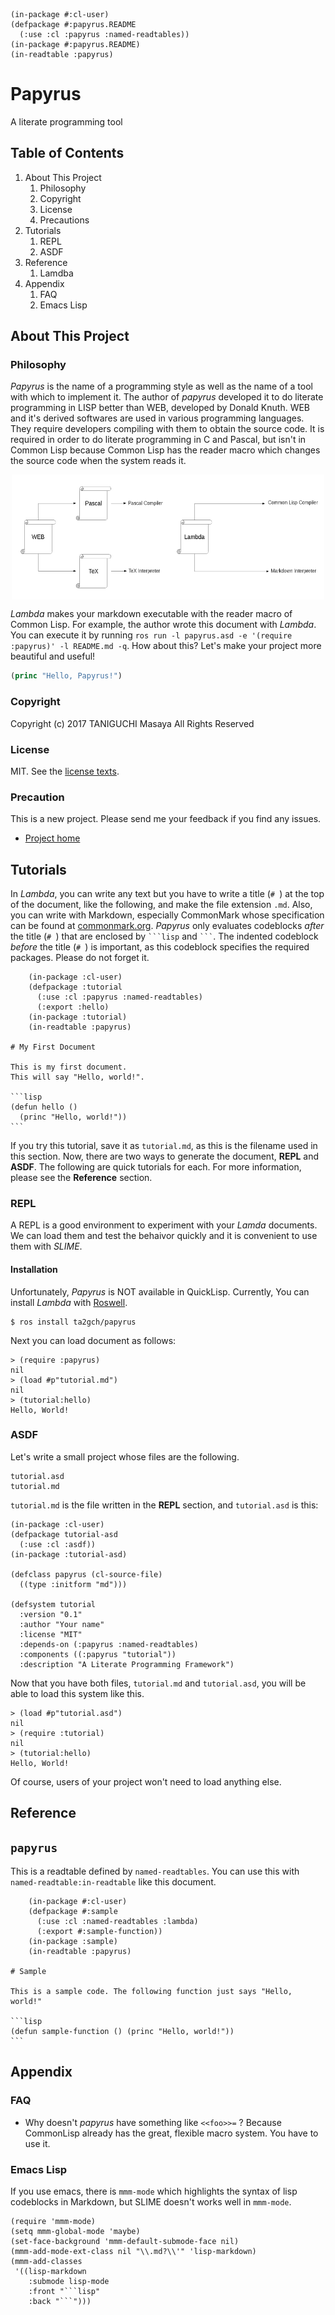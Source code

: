 
    (in-package #:cl-user)
    (defpackage #:papyrus.README
      (:use :cl :papyrus :named-readtables))
    (in-package #:papyrus.README)
    (in-readtable :papyrus)

# Papyrus
A literate programming tool

## Table of Contents

1. About This Project
    1. Philosophy
    2. Copyright
    3. License
    4. Precautions
2. Tutorials
    1. REPL
    2. ASDF
3. Reference
    1. Lamdba
4. Appendix
    1. FAQ
    3. Emacs Lisp

## About This Project

### Philosophy

*Papyrus* is the name of a programming style as well as the name of a tool 
with which to implement it. The author of *papyrus* developed it to do 
literate programming in LISP better than WEB, developed by Donald Knuth. 
WEB and it's derived softwares are used in various programming languages. 
They require developers compiling with them to obtain the source code.
It is required in order to do literate programming in C and Pascal, but isn't 
in Common Lisp because Common Lisp has the reader macro which changes the
source code when the system reads it.

<div style="display:flex;height:200px;justify-content:center;">
  <img src="img/web.png" width="250px"/>
  <img src="img/lambda.png" width="250px"/>
</div>

*Lambda* makes your markdown executable with the reader macro of Common Lisp.
For example, the author wrote this document with *Lambda*. You can execute it 
by running `ros run -l papyrus.asd -e '(require :papyrus)' -l README.md -q`.
How about this? Let's make your project more beautiful and useful!

```lisp
(princ "Hello, Papyrus!")
```

### Copyright

Copyright (c) 2017 TANIGUCHI Masaya All Rights Reserved

### License

MIT. See the [license texts](./LICENSE).

### Precaution

This is a new project. Please send me your feedback if you find any issues.

- [Project home](https://github.com/ta2gch/papyrus)

## Tutorials

In *Lambda*, you can write any text but you have to write a title (`# `) at 
the top of the document, like the following, and make the file extension
`.md`. Also, you can write with Markdown, 
especially CommonMark whose specification can be found at 
[commonmark.org](https://commonmark.org). *Papyrus* only evaluates codeblocks
*after* the title (`# `) that are enclosed by ` ```lisp ` and ` ``` `. The 
indented codeblock *before* the title (`# `) is important, as this codeblock 
specifies the required packages. Please do not forget it.

        (in-package :cl-user)
        (defpackage :tutorial
          (:use :cl :papyrus :named-readtables)
          (:export :hello)
        (in-package :tutorial)
        (in-readtable :papyrus)

    # My First Document

    This is my first document.
    This will say "Hello, world!".

    ```lisp
    (defun hello ()
      (princ "Hello, world!"))
    ```

If you try this tutorial, save it as `tutorial.md`, as this is the filename
used in this section. Now, there are two ways to generate the document, 
**REPL** and **ASDF**. The following are quick tutorials for each. For more 
information, please see the **Reference** section.

### REPL

A REPL is a good environment to experiment with your *Lamda* documents. We 
can load them and test the behaivor quickly and it is convenient to use them
with *SLIME*.

#### Installation

Unfortunately, *Papyrus* is NOT available in QuickLisp. Currently, You can 
install *Lambda* with [Roswell](https://github.com/roswell/roswell).

    $ ros install ta2gch/papyrus

Next you can load document as follows:

    > (require :papyrus)
    nil
    > (load #p"tutorial.md")
    nil
    > (tutorial:hello)
    Hello, World!

### ASDF

Let's write a small project whose files are the following.

    tutorial.asd
    tutorial.md

`tutorial.md` is the file written in the **REPL** section, and 
`tutorial.asd` is this:

    (in-package :cl-user)
    (defpackage tutorial-asd
      (:use :cl :asdf))
    (in-package :tutorial-asd)
    
    (defclass papyrus (cl-source-file)
      ((type :initform "md")))
    
    (defsystem tutorial
      :version "0.1"
      :author "Your name"
      :license "MIT"
      :depends-on (:papyrus :named-readtables)
      :components ((:papyrus "tutorial"))
      :description "A Literate Programming Framework")

Now that you have both files, `tutorial.md` and `tutorial.asd`, 
you will be able to load this system like this.

    > (load #p"tutorial.asd")
    nil
    > (require :tutorial)
    nil
    > (tutorial:hello)
    Hello, World!

Of course, users of your project won't need to load anything else.

## Reference

## `papyrus`

This is a readtable defined by `named-readtables`. You can use this with
`named-readtable:in-readtable` like this document.

        (in-package #:cl-user)
        (defpackage #:sample
          (:use :cl :named-readtables :lambda)
          (:export #:sample-function))
        (in-package :sample)
        (in-readtable :papyrus)

    # Sample

    This is a sample code. The following function just says "Hello, world!"

    ```lisp
    (defun sample-function () (princ "Hello, world!"))
    ```

## Appendix

### FAQ

- Why doesn't *papyrus* have something like `<<foo>>=` ?
  Because CommonLisp already has the great, flexible macro system.
  You have to use it.

### Emacs Lisp

If you use emacs, there is `mmm-mode` which highlights the syntax of lisp
codeblocks in Markdown, but SLIME doesn't works well in `mmm-mode`.

    (require 'mmm-mode)
    (setq mmm-global-mode 'maybe)
    (set-face-background 'mmm-default-submode-face nil)
    (mmm-add-mode-ext-class nil "\\.md?\\'" 'lisp-markdown)
    (mmm-add-classes
     '((lisp-markdown
        :submode lisp-mode
        :front "```lisp"
        :back "```")))
